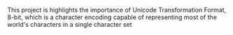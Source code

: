 This project is highlights the importance of Unicode Transformation Format, 8-bit, which is a character encoding capable of representing most of the world's characters in a single character set
